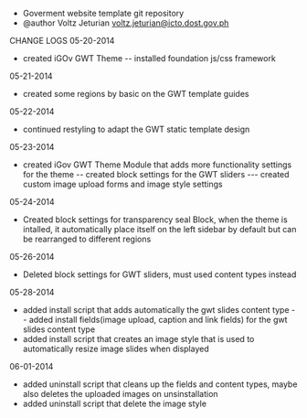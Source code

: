 * Goverment website template git repository
* @author Voltz Jeturian voltz.jeturian@icto.dost.gov.ph

CHANGE LOGS
05-20-2014
- created iGOv GWT Theme
-- installed foundation js/css framework

05-21-2014
- created some regions by basic on the GWT template guides

05-22-2014
- continued restyling to adapt the GWT static template design

05-23-2014
- created iGov GWT Theme Module that adds more functionality settings for the theme
-- created block settings for the GWT sliders
--- created custom image upload forms and image style settings

05-24-2014
- Created block settings for transparency seal Block, when the theme is intalled, it automatically place itself on the left sidebar by default but can be rearranged to different regions

05-26-2014
- Deleted block settings for GWT sliders, must used content types instead

05-28-2014
- added install script that adds automatically the gwt slides content type
-- added install fields(image upload, caption and link fields) for the gwt slides content type
- added install script that creates an image style that is used to automatically resize image slides when displayed

06-01-2014
- added uninstall script that cleans up the fields and content types, maybe also deletes the uploaded images on unsinstallation
- added uninstall script that delete the image style


